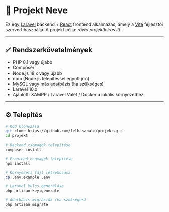 # 🚀 Projekt Neve

Ez egy [Laravel](https://laravel.com/) backend + [React](https://react.dev/) frontend alkalmazás, amely a [Vite](https://vitejs.dev/) fejlesztői szervert használja. A projekt célja: _rövid projektleírás itt_.

---

## ✅ Rendszerkövetelmények

- PHP 8.1 vagy újabb
- Composer
- Node.js 18.x vagy újabb
- npm (Node.js telepítéssel együtt jön)
- MySQL vagy más adatbázis (ha szükséges)
- Laravel 10.x
- Ajánlott: XAMPP / Laravel Valet / Docker a lokális környezethez

---

## ⚙️ Telepítés

```bash
# Kód klónozása
git clone https://github.com/felhasznalo/projekt.git
cd projekt

# Backend csomagok telepítése
composer install

# Frontend csomagok telepítése
npm install

# Környezeti fájl létrehozása
cp .env.example .env

# Laravel kulcs generálása
php artisan key:generate

# Adatbázis migrációk (ha szükséges)
php artisan migrate
